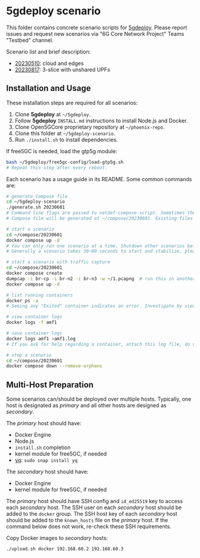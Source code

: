# 5gdeploy scenario

This folder contains concrete scenario scripts for [5gdeploy](https://gitlab.nist.gov/gitlab/jns23/5gdeploy).
Please report issues and request new scenarios via "6G Core Network Project" Teams "Testbed" channel.

Scenario list and brief description:

* [20230510](20230510): cloud and edges
* [20230817](20230510): 3-slice with unshared UPFs

## Installation and Usage

These installation steps are required for all scenarios:

1. Clone **5gdeploy** at `~/5gdeploy`.
2. Follow **5gdeploy** `INSTALL.md` instructions to install Node.js and Docker.
3. Clone Open5GCore proprietary repository at `~/phoenix-repo`.
4. Clone this folder at `~/5gdeploy-scenario`.
5. Run `./install.sh` to install dependencies.

If free5GC is needed, load the gtp5g module:

```bash
bash ~/5gdeploy/free5gc-config/load-gtp5g.sh
# Repeat this step after every reboot.
```

Each scenario has a usage guide in its README.
Some common commands are:

```bash
# generate Compose file
cd ~/5gdeploy-scenario
./generate.sh 20230601
# Command line flags are passed to netdef-compose script. Sometimes they are required.
# Compose file will be generated at ~/compose/20230601. Existing files in this folder are deleted.

# start a scenario
cd ~/compose/20230601
docker compose up -d
# You can only run one scenario at a time. Shutdown other scenarios before starting one.
# Generally a scenario takes 30~60 seconds to start and stabilize, please be patient.

# start a scenario with traffic capture
cd ~/compose/20230601
docker compose create
dumpcap -i br-cp -i br-n2 -i br-n3 -w ~/1.pcapng  # run this in another console
docker compose up -d

# list running containers
docker ps -a
# Seeing any "Exited" container indicates an error. Investigate by viewing container logs.

# view container logs
docker logs -f amf1

# save container logs
docker logs amf1 >amf1.log
# If you ask for help regarding a container, attach this log file, do not send screenshots.

# stop a scenario
cd ~/compose/20230601
docker compose down --remove-orphans
```

## Multi-Host Preparation

Some scenarios can/should be deployed over multiple hosts.
Typically, one host is designated as *primary* and all other hosts are designed as *secondary*.

The *primary* host should have:

* Docker Engine
* Node.js
* `install.sh` completion
* kernel module for free5GC, if needed
* [yq](https://github.com/mikefarah/yq): `sudo snap install yq`

The *secondary* host should have:

* Docker Engine
* kernel module for free5GC, if needed

The *primary* host should have SSH config and `id_ed25519` key to access each *secondary* host.
The SSH user on each *secondary* host should be added to the `docker` group.
The SSH host key of each *secondary* host should be added to the `known_hosts` file on the *primary* host.
If the command below does not work, re-check these SSH requirements.

Copy Docker images to *secondary* hosts:

```bash
./upload.sh docker 192.168.60.2 192.168.60.3
```
